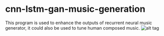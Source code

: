 # cnn-lstm-gan-music-generation

This program is used to enhance the outputs of recurrent neural music generator, it could also be used to tune human composed music. 
![alt tag](https://cloud.githubusercontent.com/assets/13591225/25017098/c981fd9e-2082-11e7-8574-aaea5a4174bc.gif)
